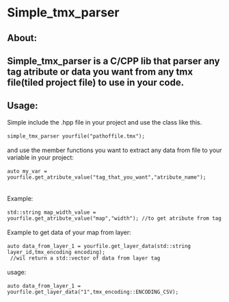 <h1>Simple_tmx_parser</h6>
<h2>About:</h2>
<h2>
  Simple_tmx_parser is a C/CPP lib that parser any tag atribute or data you want from any tmx file(tiled project file) to use in your code.
</h2>
<h2>Usage:</h2>
Simple include the .hpp file in your project and use the class like this.<br><br>
<code>simple_tmx_parser yourfile("pathoffile.tmx");</code>  <br><br>
and use the member functions you want to extract any data from file to your variable in your project:<br><br>
<code>auto my_var = yourfile.get_atribute_value("tag_that_you_want","atribute_name"); <br></code>
<br><br>Example:<br><br>
<code>std::string map_width_value = yourfile.get_atribute_value("map","width"); //to get atribute from tag </code>
<br><br>Example to get data of your map from layer:<br><br>
<code>auto data_from_layer_1 = yourfile.get_layer_data(std::string layer_id,tmx_encoding encoding);<br> //wil return a std::vector of data from layer tag</code><br><br>
usage:<br><br>
<code>auto data_from_layer_1 = yourfile.get_layer_data("1",tmx_encoding::ENCODING_CSV);</code>
